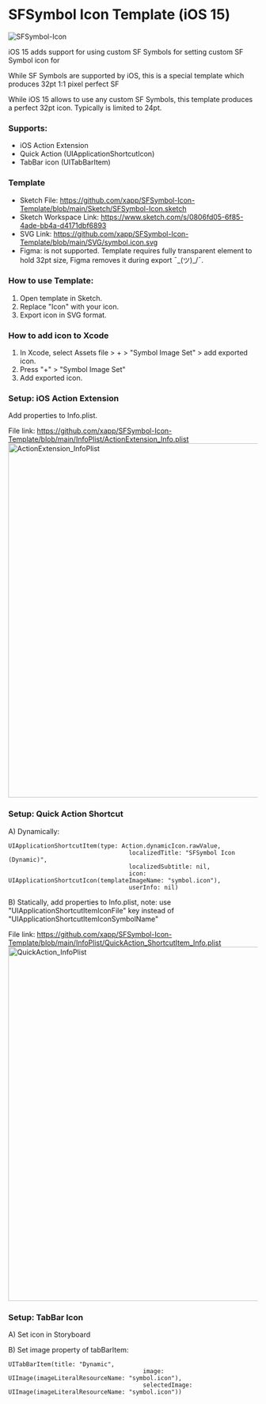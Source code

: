 # SFSymbol Icon Template (iOS 15)

![SFSymbol-Icon](https://user-images.githubusercontent.com/7535389/143172026-72f7de0a-5713-4887-b099-5ef141e3351a.png)


iOS 15 adds support for using custom SF Symbols for setting custom SF Symbol icon for 

While SF Symbols are supported by iOS, this is a special template which produces 32pt 1:1 pixel perfect SF 

While iOS 15 allows to use any custom SF Symbols, this template produces a perfect 32pt icon. Typically is limited to 24pt.

### Supports:
* iOS Action Extension
* Quick Action (UIApplicationShortcutIcon)
* TabBar icon (UITabBarItem)


### Template
- Sketch File: https://github.com/xapp/SFSymbol-Icon-Template/blob/main/Sketch/SFSymbol-Icon.sketch
- Sketch Workspace Link: https://www.sketch.com/s/0806fd05-6f85-4ade-bb4a-d4171dbf6893
- SVG Link: https://github.com/xapp/SFSymbol-Icon-Template/blob/main/SVG/symbol.icon.svg
- Figma: is not supported. Template requires fully transparent element to hold 32pt size, Figma removes it during export ¯\_(ツ)_/¯.

### How to use Template:
1. Open template in Sketch.
2. Replace "Icon" with your icon.
3. Export icon in SVG format.


### How to add icon to Xcode
1. In Xcode, select Assets file > + > "Symbol Image Set" > add exported icon.
2. Press "+" > "Symbol Image Set"
3. Add exported icon.



### Setup: iOS Action Extension
Add properties to Info.plist.

File link: https://github.com/xapp/SFSymbol-Icon-Template/blob/main/InfoPlist/ActionExtension_Info.plist
<img width="716" alt="ActionExtension_InfoPlist" src="https://user-images.githubusercontent.com/7535389/143162528-8409e516-bbf5-4b08-83d3-645d8ddcdcb3.png">





### Setup: Quick Action Shortcut
A) Dynamically:
```
UIApplicationShortcutItem(type: Action.dynamicIcon.rawValue,
                                  localizedTitle: "SFSymbol Icon (Dynamic)",
                                  localizedSubtitle: nil,
                                  icon: UIApplicationShortcutIcon(templateImageName: "symbol.icon"),
                                  userInfo: nil)
```

B) Statically, add properties to Info.plist, note: use "UIApplicationShortcutItemIconFile" key instead of "UIApplicationShortcutItemIconSymbolName"

File link: https://github.com/xapp/SFSymbol-Icon-Template/blob/main/InfoPlist/QuickAction_ShortcutItem_Info.plist
<img width="716" alt="QuickAction_InfoPlist" src="https://user-images.githubusercontent.com/7535389/143162523-45a6a850-dbe0-44f8-a8f6-eed35ea1a939.png">


### Setup: TabBar Icon
A) Set icon in Storyboard

B) Set image property of tabBarItem:
```
UITabBarItem(title: "Dynamic",
                                      image: UIImage(imageLiteralResourceName: "symbol.icon"),
                                      selectedImage: UIImage(imageLiteralResourceName: "symbol.icon"))
```
